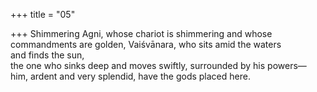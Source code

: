 +++
title = "05"

+++
Shimmering Agni, whose chariot is shimmering and whose  
commandments are golden, Vaiśvānara, who sits amid the waters  
and finds the sun,  
the one who sinks deep and moves swiftly, surrounded by his powers— him, ardent and very splendid, have the gods placed here.  